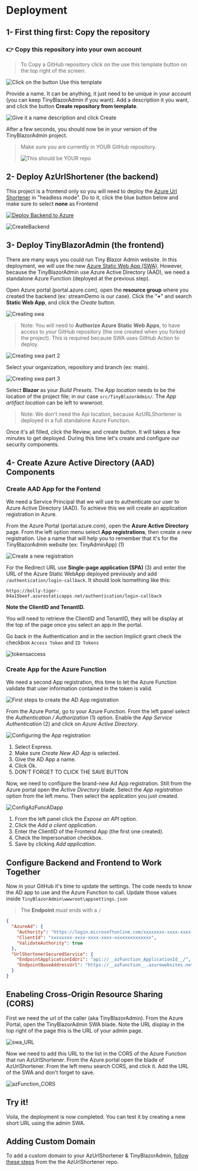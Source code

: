 # Deployment

## 1- First thing first: Copy the repository

### 👉 **Copy this repository** into your own account

> To Copy a GitHub repository click on the use this template button on the top right of the screen.

![Click on the button Use this template][CreateACopy]

Provide a name. It can be anything, it just need to be unique in your account (you can keep TinyBlazorAdmin if you want). Add a description it you want, and click the button **Create repository from template**. 

![Give it a name description and click Create][NameYourCopy]

After a few seconds, you should now be in your version of the TinyBlazorAdmin project.

> Make sure you are currently in YOUR GitHub repository.
>
>![This should be YOUR repo][NotFBoucherRepo]

## 2- Deploy AzUrlShortener (the backend)

This project is a frontend only so you will need to deploy the [Azure Url Shortener](https://github.com/FBoucher/AzUrlShortener) in "headless mode". Do to it, click the blue button below and make sure to select **none** as Frontend

[![Deploy Backend to Azure](https://aka.ms/deploytoazurebutton)](https://portal.azure.com/?WT.mc_id=urlshortener-github-frbouche#create/Microsoft.Template/uri/https%3A%2F%2Fraw.githubusercontent.com%2FFBoucher%2FAzUrlShortener%2Fmain%2Fdeployment%2FazureDeploy.json)

![CreateBackend][CreateBackend]


## 3- Deploy TinyBlazorAdmin (the frontend)

There are many ways you could run Tiny Blazor Admin website. In this deployment, we will use the new [Azure Static Web App (SWA)](https://azure.microsoft.com/en-ca/services/app-service/static/?WT.mc_id=tinyblazoradmin-github-frbouche). However, because the TinyBlazorAdmin use Azure Active Directory (AAD), we need a standalone Azure Function (deployed at the previous step).

Open Azure portal (portal.azure.com), open the **resource group** where you created the backend (ex: streamDemo is our case). Click the "**+**" and search **Static Web App**, and click the *Create* button. 

![Creating swa][swa_create1]

> Note: You will need to **Authorize Azure Static Web Apps**, to have access to _your_ GitHub repository (the one created when you forked the project). This is required because SWA uses GitHub Action to deploy.

![Creating swa part 2][swa_create2]

Select your organization, repository and branch (ex: main).

![Creating swa part 3][swa_create3]

Select **Blazor** as your *Build Presets*. The *App location* needs to be the location of the project file; in our case `src/TinyBlazorAdmin/`. The *App artifact location* can be left to wwwroot. 

>Note: We don't need the Api location, because AzURLShortener is deployed in a full standalone Azure Function.

Once it's all filled, click the Review, and create button. It will takes a few minutes to get deployed. During this time let's create and configure our security components.

## 4- Create Azure Active Directory (AAD) Components

### Create AAD App for the Fontend

We need a Service Principal that we will use to authenticate our user to Azure Active Directory (AAD). To achieve this we will create an application registration in Azure.

From the Azure Portal (portal.azure.com), open the **Azure Active Directory** page. From the left option menu select **App registrations**, then create a new registration. Use a name that will help you to remember that it's for the TinyBlazorAdmin website (ex: TinyAdminApp) (1)

![Create a new registration][newRegistration]

For the Redirect URL use **Single-page application (SPA)** (3) and enter the URL of the Azure Static WebApp deployed previously and add `/authentication/login-callback`. It should look lsomething like this:

```
https://bolly-tiger-04a15beef.azurestaticapps.net/authentication/login-callback

```

**Note the ClientID and TenantID.**

You will need to retrieve the ClientID and TenantID, they will be display at the top of the page once you select an app in the portal.

Go back in the Authentication and in the section Implicit grant check the checkbox `Access Token` and `ID Tokens`

![tokensaccess][tokensaccess]

### Create App for the Azure Function

We need a second App registration, this time to let the Azure Function validate that user information contained in the token is valid.

![First steps to create the AD App registration][azFunction_Auth_step1]

From the Azure Portal, go to your Azure Function. From the left panel select the *Authentication / Authorization* (1) option. Enable the *App Service Authentication* (2) and click on *Azure Active Directory*.

![Configuring the App registration][azFunction_Auth_step2]

1. Select Express.
2. Make sure *Create New AD App* is selected.
3. Give the AD App a name.
4. Click Ok.
5. DON'T FORGET TO CLICK THE SAVE BUTTON

Now, we need to configure the brand-new Ad App registration. Still from the Azure portal open the *Active Directory* blade. Select the *App registration* option from the left menu. Then select the application you just created.

![ConfigAzFuncADapp][ConfigAzFuncADapp]

1. From the left panel click the *Expose an API* option.
2. Click the *Add a client application*.
3. Enter the ClientID of the Frontend App (the first one created).
4. Check the Impersonation checkbox.
5. Save by clicking *Add application*.



## Configure Backend and Frontend to Work Together

Now in your GitHub it's time to update the settings. The code needs to know the AD app to use and the Azure Function to call. Update those values inside `TinyBlazorAdmin\wwwroot\appsettings.json`

> The **Endpoint** _must_ ends with a `/`

```json
{
  "AzureAd": {
    "Authority": "https://login.microsoftonline.com/xxxxxxxx-xxxx-xxxx-xxxx-xxxxxxxxxxxxxx",
    "ClientId": "xxxxxxxx-xxxx-xxxx-xxxx-xxxxxxxxxxxxxx",
    "ValidateAuthority": true
  },
  "UrlShortenerSecuredService": {
    "EndpointApplicationIdUri": "api://__azFunction_ApplicationId__/",
    "EndpointBaseAddressUrl": "https://__azFunction__.azurewebsites.net/"
  }
}
```

## Enabeling Cross-Origin Resource Sharing (CORS)


First we need the url of the caller (aka TinyBlazorAdmin). From the Azure Portal, open the TinyBlazorAdmin SWA blade. Note the URL display in the top right of the page this is the URL of your admin page.

![swa_URL][swa_URL]

Now we need to add this URL to the list in the CORS of the Azure Function that run AzUrlShortener. From the Azure portal open the blade of AzUrlShortener. From the left menu search CORS, and click it.  Add the URL of the SWA and don't forget to save.


![azFunction_CORS][azFunction_CORS]

## Try it!

Voila, the deployment is now completed. You can test it by creating a new short URL using the admin SWA. 


## Adding Custom Domain

To add a custom domain to your AzUrlShortener & TinyBlazorAdmin, [follow these steps](https://github.com/FBoucher/AzUrlShortener/blob/main/doc/post-deployment-configuration.md#add-a-custom-domain) from the the AzUrlShortener repo.


[CreateBackend]: medias/CreateBackend.png
[newRegistration]: medias/newRegistration.png
[AddPolicy]: medias/AddPolicy.png
[EditKeyVault]: medias/EditKeyVault.png
[CreateSecrets]: medias/CreateSecrets.png
[azFunction_Auth_step1]: medias/azFunction_Auth_step1.png
[azFunction_Auth_step2]: medias/azFunction_Auth_step2.png
[ConfigAzFuncADapp]: medias/ConfigAzFuncADapp.png
[tokensaccess]: medias/tokensaccess.png
[swa_create1]: medias/swa_create1.png
[swa_create2]: medias/swa_create2.png
[swa_create3]: medias/swa_create3.png
[swa_URL]: medias/swa_URL.png
[azFunction_CORS]: medias/azFunction_CORS.png
[RegisterClientApp]: medias/RegisterClientApp.png
[NotFBoucherRepo]: medias/NotFBoucherRepo.png
[CreateACopy]: medias/CreateACopy.png
[NameYourCopy]: medias/NameYourCopy.png
